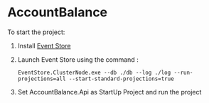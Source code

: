 # AccountBalance

To start the project: 
  1. Install [Event Store](https://eventstore.org/docs/getting-started/)
  2. Launch Event Store using the command :  
  
      ```
      EventStore.ClusterNode.exe --db ./db --log ./log --run-projections=all --start-standard-projections=true
      ```
  3. Set AccountBalance.Api as StartUp Project and run the project
  
